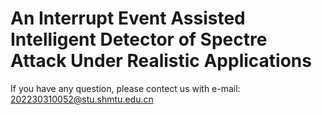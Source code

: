 An Interrupt Event Assisted Intelligent Detector of Spectre Attack Under Realistic Applications
====================
If you have any question, please contect us with e-mail: 202230310052@stu.shmtu.edu.cn <br>
